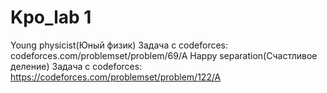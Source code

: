 # Kpo_lab 1
Young physicist(Юный физик) Задача с codeforces: codeforces.com/problemset/problem/69/A
Happy separation(Счастливое деление) Задача с codeforces: https://codeforces.com/problemset/problem/122/A